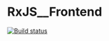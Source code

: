 # RxJS__Frontend

[![Build status](https://ci.appveyor.com/api/projects/status/si5rbgckk2t8hpp7?svg=true)](https://ci.appveyor.com/project/MaXx111/rxjs-frontend)